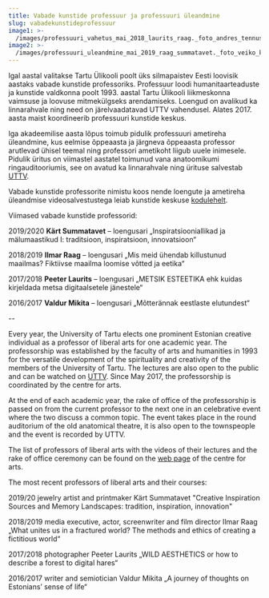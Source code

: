```yaml
---
title: Vabade kunstide professuur ja professuuri üleandmine
slug: vabadekunstideprofessuur
image1: >-
  /images/professuuri_vahetus_mai_2018_laurits_raag._foto_andres_tennus_800px.jpg
image2: >-
  /images/professuuri_uleandmine_mai_2019_raag_summatavet._foto_veiko_klemmer_800px.jpg
---
```

Igal aastal valitakse Tartu Ülikooli poolt üks silmapaistev Eesti loovisik aastaks vabade kunstide professoriks. Professuur loodi humanitaarteaduste ja kunstide valdkonna poolt 1993. aastal Tartu Ülikooli liikmeskonna vaimsuse ja loovuse mitmekülgseks arendamiseks. Loengud on avalikud ka linnarahvale ning need on järelvaadatavad UTTV vahendusel. Alates 2017. aasta maist koordineerib professuuri kunstide keskus. 

Iga akadeemilise aasta lõpus toimub pidulik professuuri ametireha üleandmine, kus eelmise õppeaasta ja järgneva õppeaasta professor arutlevad ühisel teemal ning professori ametikoht liigub uuele inimesele. Pidulik üritus on viimastel aastatel toimunud vana anatoomikumi ringauditooriumis, see on avatud ka linnarahvale ning ürituse salvestab [UTTV](https://www.uttv.ee/otsing#sona=professuuri%20%C3%BCleandmine). 

Vabade kunstide professorite nimistu koos nende loengute ja ametireha üleandmise videosalvestustega leiab kunstide keskuse [kodulehelt](https://www.kultuur.ut.ee/et/osakonnad/vabade-kunstide-professuur).

Viimased vabade kunstide professorid: 

2019/2020 **Kärt Summatavet** – loengusari „Inspiratsiooniallikad ja mälumaastikud I: traditsioon, inspiratsioon, innovatsioon“ 

 2018/2019 **Ilmar Raag** – loengusari „Mis meid ühendab killustunud maailmas? Fiktiivse maailma loomise võtted ja eetika“ 

2017/2018 **Peeter Laurits** – loengusari „METSIK ESTEETIKA ehk kuidas kirjeldada metsa digitaalsetele jänestele“ 

2016/2017 **Valdur Mikita**  – loengusari „Mõtterännak eestlaste elutundest“

\--

Every year, the University of Tartu elects one prominent Estonian creative individual as a professor of liberal arts for one academic year. The professorship was established by the faculty of arts and humanities in 1993 for the versatile development of the spirituality and creativity of the members of the University of Tartu. The lectures are also open to the public and can be watched on [UTTV](https://www.uttv.ee/otsing#sona=professuuri%20%C3%BCleandmine). Since May 2017, the professorship is coordinated by the centre for arts. 

At the end of each academic year, the rake of office of the professorship is passed on from the current professor to the next one in an celebrative event where the two discuss a common topic. The event takes place in the round auditorium of the old anatomical theatre, it is also open to the townspeople and the event is recorded by UTTV. 

The list of professors of liberal arts with the videos of their lectures and the rake of office ceremony can be found on the [web page](https://www.kultuur.ut.ee/et/osakonnad/vabade-kunstide-professuur) of the centre for arts.

The most recent professors of liberal arts and their courses: 

2019/20 jewelry artist and printmaker Kärt Summatavet "Creative Inspiration Sources and Memory Landscapes: tradition, inspiration, innovation"

2018/2019 media executive, actor, screenwriter and film director Ilmar Raag „What unites us in a fractured world? The methods and ethics of creating a fictitious world“ 

2017/2018 photographer Peeter Laurits „WILD AESTHETICS or how to describe a forest to digital hares“ 

2016/2017 writer and semiotician Valdur Mikita „A journey of thoughts on Estonians’ sense of life“
